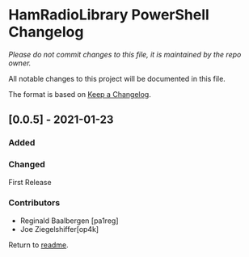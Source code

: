 # HamRadioLibrary PowerShell Changelog
*Please do not commit changes to this file, it is maintained by the repo owner.*

All notable changes to this project will be documented in this file.

The format is based on [Keep a Changelog](http://keepachangelog.com/en/1.0.0/).

## [0.0.5] - 2021-01-23

### Added

### Changed
First Release

### Contributors
- Reginald Baalbergen [pa1reg]
- Joe Ziegelshiffer[op4k]


Return to [readme](./README.md).

